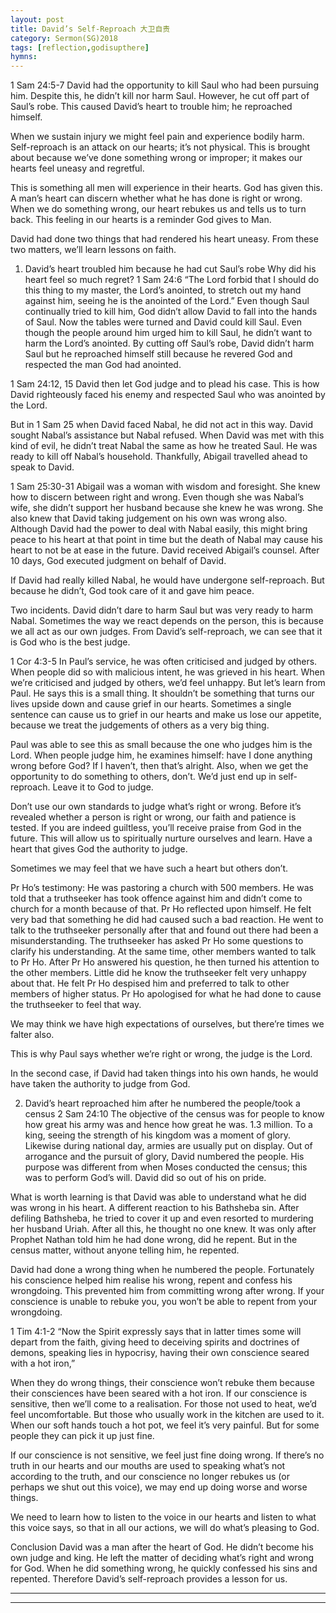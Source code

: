 ```yaml
---
layout: post
title: David’s Self-Reproach 大卫自责
category: Sermon(SG)2018
tags: [reflection,godisupthere]
hymns:
---
```


1 Sam 24:5-7
David had the opportunity to kill Saul who had been pursuing him. Despite this, he didn’t kill nor harm Saul. However, he cut off part of Saul’s robe. This caused David’s heart to trouble him; he reproached himself. 

When we sustain injury we might feel pain and experience bodily harm. Self-reproach is an attack on our hearts; it’s not physical. This is brought about because we’ve done something wrong or improper; it makes our hearts feel uneasy and regretful. 

This is something all men will experience in their hearts. God has given this. A man’s heart can discern whether what he has done is right or wrong. When we do something wrong, our heart rebukes us and tells us to turn back. This feeling in our hearts is a reminder God gives to Man. 

David had done two things that had rendered his heart uneasy. From these two matters, we’ll learn lessons on faith. 

1. David’s heart troubled him because he had cut Saul’s robe
Why did his heart feel so much regret?
1 Sam 24:6
“The Lord forbid that I should do this thing to my master, the Lord’s anointed, to stretch out my hand against him, seeing he is the anointed of the Lord.”
Even though Saul continually tried to kill him, God didn’t allow David to fall into the hands of Saul. Now the tables were turned and David could kill Saul. Even though the people around him urged him to kill Saul, he didn’t want to harm the Lord’s anointed. By cutting off Saul’s robe, David didn’t harm Saul but he reproached himself still because he revered God and respected the man God had anointed. 

1 Sam 24:12, 15
David then let God judge and to plead his case. This is how David righteously faced his enemy and respected Saul who was anointed by the Lord. 

But in 1 Sam 25 when David faced Nabal, he did not act in this way. David sought Nabal’s assistance but Nabal refused. When David was met with this kind of evil, he didn’t treat Nabal the same as how he treated Saul. He was ready to kill off Nabal’s household. Thankfully, Abigail travelled ahead to speak to David.

1 Sam 25:30-31
Abigail was a woman with wisdom and foresight. She knew how to discern between right and wrong. Even though she was Nabal’s wife, she didn’t support her husband because she knew he was wrong. She also knew that David taking judgement on his own was wrong also. Although David had the power to deal with Nabal easily, this might bring peace to his heart at that point in time but the death of Nabal may cause his heart to not be at ease in the future. David received Abigail’s counsel. After 10 days, God executed judgment on behalf of David. 

If David had really killed Nabal, he would have undergone self-reproach. But because he didn’t, God took care of it and gave him peace. 

Two incidents. David didn’t dare to harm Saul but was very ready to harm Nabal. Sometimes the way we react depends on the person, this is because we all act as our own judges. From David’s self-reproach, we can see that it is God who is the best judge. 

1 Cor 4:3-5
In Paul’s service, he was often criticised and judged by others. When people did so with malicious intent, he was grieved in his heart. When we’re criticised and judged by others, we’d feel unhappy. But let’s learn from Paul. He says this is a small thing. It shouldn’t be something that turns our lives upside down and cause grief in our hearts. Sometimes a single sentence can cause us to grief in our hearts and make us lose our appetite, because we treat the judgements of others as a very big thing. 

Paul was able to see this as small because the one who judges him is the Lord. When people judge him, he examines himself: have I done anything wrong before God? If I haven’t, then that’s alright. 
Also, when we get the opportunity to do something to others, don’t. We’d just end up in self-reproach. Leave it to God to judge.

Don’t use our own standards to judge what’s right or wrong. Before it’s revealed whether a person is right or wrong, our faith and patience is tested. If you are indeed guiltless, you’ll receive praise from God in the future. This will allow us to spiritually nurture ourselves and learn. Have a heart that gives God the authority to judge. 

Sometimes we may feel that we have such a heart but others don’t.

Pr Ho’s testimony:
He was pastoring a church with 500 members. He was told that a truthseeker has took offence against him and didn’t come to church for a month because of that. Pr Ho reflected upon himself. He felt very bad that something he did had caused such a bad reaction. He went to talk to the truthseeker personally after that and found out there had been a misunderstanding. The truthseeker has asked Pr Ho some questions to clarify his understanding. At the same time, other members wanted to talk to Pr Ho. After Pr Ho answered his question, he then turned his attention to the other members. Little did he know the truthseeker felt very unhappy about that. He felt Pr Ho despised him and preferred to talk to other members of higher status. Pr Ho apologised for what he had done to cause the truthseeker to feel that way. 

We may think we have high expectations of ourselves, but there’re times we falter also. 

This is why Paul says whether we’re right or wrong, the judge is the Lord.

In the second case, if David had taken things into his own hands, he would have taken the authority to judge from God. 

2. David’s heart reproached him after he numbered the people/took a census
2 Sam 24:10
The objective of the census was for people to know how great his army was and hence how great he was. 1.3 million. To a king, seeing the strength of his kingdom was a moment of glory. Likewise during national day, armies are usually put on display. 
Out of arrogance and the pursuit of glory, David numbered the people. His purpose was different from when Moses conducted the census; this was to perform God’s will. David did so out of his on pride.

What is worth learning is that David was able to understand what he did was wrong in his heart. A different reaction to his Bathsheba sin. After defiling Bathsheba, he tried to cover it up and even resorted to murdering her husband Uriah. After all this, he thought no one knew. It was only after Prophet Nathan told him he had done wrong, did he repent. But in the census matter, without anyone telling him, he repented.

David had done a wrong thing when he numbered the people. Fortunately his conscience helped him realise his wrong, repent and confess his wrongdoing. This prevented him from committing wrong after wrong. If your conscience is unable to rebuke you, you won’t be able to repent from your wrongdoing. 

1 Tim 4:1-2
“Now the Spirit expressly says that in latter times some will depart from the faith, giving heed to deceiving spirits and doctrines of demons, speaking lies in hypocrisy, having their own conscience seared with a hot iron,”

When they do wrong things, their conscience won’t rebuke them because their consciences have been seared with a hot iron. If our conscience is sensitive, then we’ll come to a realisation. For those not used to heat, we’d feel uncomfortable. But those who usually work in the kitchen are used to it. When our soft hands touch a hot pot, we feel it’s very painful. But for some people they can pick it up just fine. 

If our conscience is not sensitive, we feel just fine doing wrong. If there’s no truth in our hearts and our mouths are used to speaking what’s not according to the truth, and our conscience no longer rebukes us (or perhaps we shut out this voice), we may end up doing worse and worse things. 

We need to learn how to listen to the voice in our hearts and listen to what this voice says, so that in all our actions, we will do what’s pleasing to God. 

Conclusion
David was a man after the heart of God. He didn’t become his own judge and king. He left the matter of deciding what’s right and wrong for God. When he did something wrong, he quickly confessed his sins and repented. Therefore David’s self-reproach provides a lesson for us. 



----
****
